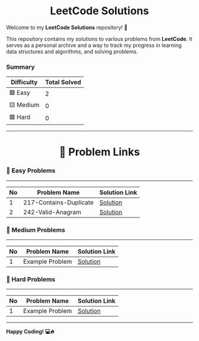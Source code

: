 # <div align='center'>LeetCode Solutions</div>

Welcome to my **LeetCode Solutions** repository! 🚀 

This repository contains my solutions to various problems from __LeetCode__. It serves as a personal archive and a way to track my progress in learning data structures and algorithms, and solving problems.

### Summary

| Difficulty | Total Solved |
|------------|-------------|
| 🟩 Easy    | 2          |
| 🟨 Medium  | 0           |
| 🟥 Hard    | 0           |
---

# <div align='center'>📝 Problem Links</div>

### 🔹 Easy Problems
--- 
| No | Problem Name | Solution Link |
|---|-------------|---------------|
| 1 | 217-Contains-Duplicate | [Solution](./Easy/217-Contains-Duplicate) |
| 2 | 242-Valid-Anagram | [Solution](./Easy/242-Valid-Anagram) |


### 🔹 Medium Problems
---
| No | Problem Name | Solution Link |
|---|-------------|---------------|
| 1 | Example Problem | [Solution](../Medium/ExampleProblem.java) |

### 🔹 Hard Problems
---
| No | Problem Name | Solution Link |
|---|-------------|---------------|
| 1 | Example Problem | [Solution](../Hard/ExampleProblem.java) |

---

**Happy Coding! 💻🔥**

